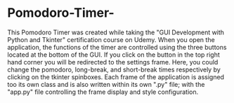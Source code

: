 # Pomodoro-Timer-
This Pomodoro Timer was created while taking the "GUI Development with Python and Tkinter" certification course on Udemy. When you open the application, the functions of 
the timer are controlled using the three buttons located at the bottom of the GUI. If you click on the button in the top right hand corner you will be redirected to the settings frame. Here, you could change the pomodoro, long-break, and short-break times respectively by clicking on the tkinter spinboxes. Each frame of the application is assigned too its own class and is also written within its own ".py" file; with the "app.py" file controlling the frame display and style configuration. 

